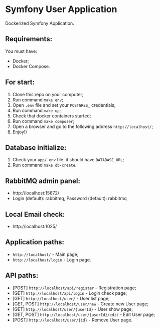 # Symfony User Application
Dockerized Symfony Application.

## Requirements:
You must have:
- Docker;
- Docker Compose.

## For start:
1. Clone this repo on your computer;
2. Run command `make env`;
3. Open `.env` file and set your `POSTGRES_` credentials;
4. Run command `make up`;
5. Check that docker containers started;
6. Run command `make composer`;
7. Open a browser and go to the following address `http://localhost/`;
8. Enjoy!)


## Database initialize:
1. Check your `app/.env` file: it should have `DATABASE_URL`;
2. Run command `make db-create`.

## RabbitMQ admin panel:
- http://localhost:15672/
- Login (default): rabbitmq, Password (default): rabbitmq

## Local Email check:
- http://localhost:1025/

## Application paths:
- `http://localhost/` - Main page;
- `http://localhost/login` - Login page.

## API paths:
- [POST] `http://localhost/api/register` - Registration page;
- [GET] `http://localhost/api/login` - Login check page;
- [GET] `http://localhost/user/` - User list page;
- [GET, POST] `http://localhost/user/new` - Create new User page;
- [GET] `http://localhost/user/{userId}` - User show page;
- [GET, POST] `http://localhost/user/{userId}/edit` - Edit User page;
- [POST] `http://localhost/user/{id}` - Remove User page.
